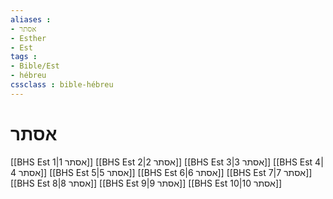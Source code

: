 ```yaml
---
aliases : 
- אסתר
- Esther
- Est
tags : 
- Bible/Est
- hébreu
cssclass : bible-hébreu
---
```


# אסתר

[[BHS Est 1|אסתר 1]]
[[BHS Est 2|אסתר 2]]
[[BHS Est 3|אסתר 3]]
[[BHS Est 4|אסתר 4]]
[[BHS Est 5|אסתר 5]]
[[BHS Est 6|אסתר 6]]
[[BHS Est 7|אסתר 7]]
[[BHS Est 8|אסתר 8]]
[[BHS Est 9|אסתר 9]]
[[BHS Est 10|אסתר 10]]
